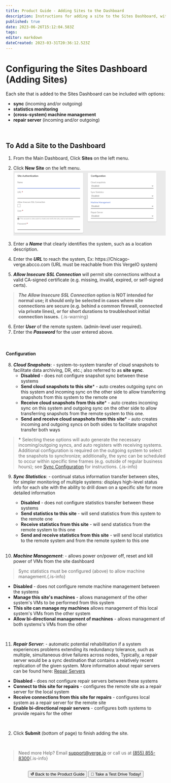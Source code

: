```yaml
---
title: Product Guide - Adding Sites to the Dashboard
description: Instructions for adding a site to the Sites Dashboard, with information about configuration settings for: snapshot sync, statistic syncing, remote machine management, and enabling repair servers, 
published: true
date: 2023-06-26T15:12:04.583Z
tags: 
editor: markdown
dateCreated: 2023-03-31T20:36:12.523Z
---
```


# Configuring the Sites Dashboard (Adding Sites)

Each site that is added to the Sites Dashboard can be included with options:
- **sync** (incoming and/or outgoing)
- **statistics monitoring**
- **(cross-system) machine management**
- **repair server** (incoming and/or outgoing)

<br>

## To Add a Site to the Dashboard

1.  From the Main Dashboard, Click **Sites** on the left menu.
2.  Click **New Site** on the left menu.
![newsiteform.png](/public/userguide-sshots/newsiteform.png)

3.  Enter a ***Name*** that clearly identifies the system, such as a location description.
4.  Enter the ***URL*** to reach the system, Ex: https:/[]()/Chicago-verge.abcco.com  (URL must be reachable from this VergeIO system)
5.  ***Allow Insecure SSL Connection*** will permit site connections without a valid CA-signed certificate (e.g. missing, invalid, expired, or self-signed certs). 

> ***The Allow Insecure SSL Connection* option is NOT intended for normal use; it should only be selected in cases where site connections are secure (e.g. behind a common firewall, connected via private lines), or for short durations to troubleshoot initial connection issues.** {.is-warning}

6.  Enter ***User*** of the remote system. (admin-level user required).
7.  Enter the ***Password*** for the user entered above.
<br>


<a name="config"></a>
#### Configuration
8.  ***Cloud Snapshots***: - system-to-system transfer of cloud snapshots to facilitate data archiving, DR, etc.; also referred to as **site sync**.
    -   **Disabled** - does not configure snapshot sync between these systems
    -   **Send cloud snapshots to this site**\* - auto creates outgoing sync on this system and incoming sync on the other side to allow transferring snapshots from this system to the remote one
    -   **Receive cloud snapshots from this site**\* - auto creates incoming sync on this system and outgoing sync on the other side to allow transferring snapshots from the remote system to this one.
    -   **Send and receive cloud snapshots from this site**\* - auto creates incoming and outgoing syncs on both sides to facilitate snapshot transfer both ways

> **\*** Selecting these options will auto generate the necessary incoming/outgoing syncs, and auto registers with receiving systems. Additional configuration is required on the outgoing system to select the snapshots to synchronize; additionally, the sync can be scheduled to occur within specific time frames (e.g. outside of regular business hours); see [Sync Configuration](/public/ProductGuide/sync-configuration) for instructions. {.is-info}    
    
9.  ***Sync Statistics***:  - continual status information transfer between sites, for simpler monitoring of multiple  systems: displays high-level status info for each site with the ability to drill down on a specific site for more detailed information
    -   **Disabled** - does not configure statistics transfer between these systems
    -   **Send statistics to this site** - will send statistics from this system to the remote one
    -   **Receive statistics from this site** - will send statistics from the remote system to this one
    -   **Send and receive statistics from this site** - will send local statistics to the remote system and from the remote system to this one
    
    <br>
    
10.  ***Machine Management***: - allows power on/power off, reset and kill power of VMs from the site dashboard

> Sync statistics must be configured (above) to allow machine management.{.is-info}

-   **Disabled** - does not configure remote machine management between the systems
-   **Manage this site's machines** - allows management of the other system's VMs to be performed from this system
-   **This site can manage my machines** allows management of this local system's VMs from the other system
-   **Allow bi-directional management of machines** - allows management of both systems's VMs from the other

<br>



11.  ***Repair Server***:  - automatic potential rehabilitation if a system experiences problems extending its redundancy tolerance, such as multiple, simultaneous drive failures across nodes, Typically, a repair server would be a sync destination that contains a relatively recent replication of the given system. More information about repair servers can be found here: [Repair Servers](/public/ProductGuide/repairserver)


   -   **Disabled** - does not configure repair servers between these systems
   -   **Connect to this site for repairs** - configures the remote site as a repair server for the local system
   -   **Receive connections from this site for repairs** - configures local system as a repair server for the remote site
   -   **Enable bi-directional repair servers** - configures both systems to provide repairs for the other
   
<br>

2.  Click **Submit** (bottom of page) to finish adding the site.

<br>   

> Need more Help? Email <a href="mailto:support@verge.io?subject=Support Inquiry" target="_blank" rel="noopener noreferrer">support@verge.io</a> or call us at <a href="tel:+855-855-8300">(855) 855-8300</a>{.is-info}

<br>

<div style="text-align:center; margin-bottom:5px">
  <a href="../ProductGuide/menu"><button class="button-grey"><b>↺</b> Back to the Product Guide</button></a>
  <a href="https://www.verge.io/test-drive#Demo-Section"><button class="button-cta">🚗 Take a Test Drive Today!</button></a>
</div>